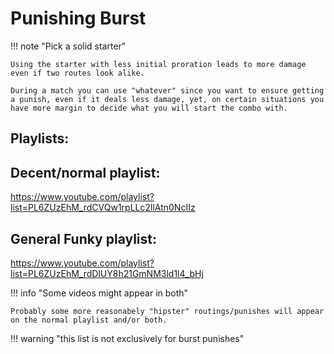 
# Punishing Burst


!!! note  "Pick a solid starter"

    Using the starter with less initial proration leads to more damage even if two routes look alike.

    During a match you can use "whatever" since you want to ensure getting a punish, even if it deals less damage, yet, on certain situations you have more margin to decide what you will start the combo with.

## Playlists:

## Decent/normal playlist:

https://www.youtube.com/playlist?list=PL6ZUzEhM_rdCVQw1rpLLc2llAtn0NcIIz

## General Funky playlist:

https://www.youtube.com/playlist?list=PL6ZUzEhM_rdDlUY8h21GmNM3ld1l4_bHj

!!! info "Some videos might appear in both"

    Probably some more reasonabely "hipster" routings/punishes will appear on the normal playlist and/or both.

!!! warning "this list is not exclusively for burst punishes"